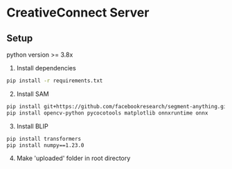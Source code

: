 # CreativeConnect Server
## Setup

python version >= 3.8x

1. Install dependencies
```bash
pip install -r requirements.txt
```

2. Install SAM
```bash
pip install git+https://github.com/facebookresearch/segment-anything.git
pip install opencv-python pycocotools matplotlib onnxruntime onnx
```

3. Install BLIP
```bash
pip install transformers
pip install numpy==1.23.0
```

4. Make 'uploaded' folder in root directory